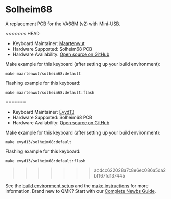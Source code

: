 # Solheim68

A replacement PCB for the VA68M (v2) with Mini-USB.

<<<<<<< HEAD
* Keyboard Maintainer: [Maartenwut](https://github.com/Maartenwut)
* Hardware Supported: Solheim68 PCB
* Hardware Availability: [Open source on GitHub](https://github.com/Maartenwut/solheim68)

Make example for this keyboard (after setting up your build environment):

    make maartenwut/solheim68:default

Flashing example for this keyboard:

    make maartenwut/solheim68:default:flash
=======
* Keyboard Maintainer: [Evyd13](https://github.com/evyd13)
* Hardware Supported: Solheim68 PCB
* Hardware Availability: [Open source on GitHub](https://github.com/evyd13/solheim68)

Make example for this keyboard (after setting up your build environment):

    make evyd13/solheim68:default

Flashing example for this keyboard:

    make evyd13/solheim68:default:flash
>>>>>>> acdcc622028a7c8e6ec086a5da2bff67fd137445

See the [build environment setup](https://docs.qmk.fm/#/getting_started_build_tools) and the [make instructions](https://docs.qmk.fm/#/getting_started_make_guide) for more information. Brand new to QMK? Start with our [Complete Newbs Guide](https://docs.qmk.fm/#/newbs).
